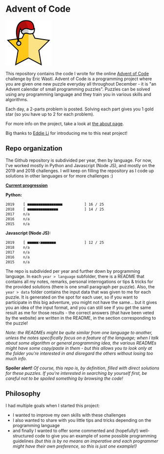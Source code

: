 # Advent of Code

<img src="resources/icon.png" width="150" height="150" />

This repository contains the code I wrote for the online [Advent of Code](https://adventofcode.com) challenge by Eric Wastl. Advent of Code is a programming project where you are given one new puzzle everyday all throughout
December - it is "an Advent calendar of small programming puzzles". Puzzles can be solved using any programming language and they train you in various skills and algorithms.

Each day, a 2-parts problem is posted. Solving each part gives you 1 gold star (so you have up to 2 for each problem).

For more info on the project, take a look at [the about page](https://adventofcode.com/2019/about).

Big thanks to [Eddie Li](https://github.com/xdl) for introducing me to this neat project!

## Repo organization
The Github repository is subdivided per year, then by language. For now, I've worked mostly in Python and Javascript (Node JS), and mostly on
the 2019 and 2018 challenges. I will keep on filling the repository as I code up solutions in other languages or for more challenges :)

<u>**Current progression**</u>

**Python:**

```
2019    [ ■■■■■■■■■■■■■■■■          ] 16 / 25
2018    [ ■■■■■■■■■■■■■■            ] 14 / 25
2017    n/a
2016    n/a
2015    n/a
```

**Javascript (Node JS):**

```
2019    [ ■■■■■x■■■■■■■             ] 12 / 25
2018    n/a
2017    n/a
2016    n/a
2015    n/a
```

The repo is subdivided per year and further down by programming language. In each ``year > language`` subfolder, there is a README that contains all my notes, remarks, personal interrogations or tips & tricks for the provided solutions (there is one small paragraph per puzzle). Also, the ``year > data`` folder contains the input data that was given to me for each puzzle. It is generated on the spot for each user, so if you want to participate in this big adventure, you might not have the same... but it gives you an idea of the input format, and you can still see if you get the same result as me for those results - the correct answers (that have been veted by the website) are written in the README, in the section corresponding to the puzzle!

*Note: the READMEs might be quite similar from one language to another, unless the notes specifically focus on a feature of the language; when I talk about some algorithm or general programming idea, the various READMEs might have some copy/paste in them - but this allows you to look only at the folder you're interested in and disregard the others without losing too much info.*

**Spoiler alert!**
*Of course, this repo is, by definition, filled with direct solutions for these puzzles. If you're interested in searching by yourself first, be careful not to be spoiled something by browsing the code!*

## Philosophy
I had multiple goals when I started this project:
- I wanted to improve my own skills with these challenges
- I also wanted to share with you little tips and tricks depending on the programming language
- and finally I wanted to offer some commented and (hopefully!) well-structured code to give you
  an example of some possible programming guidelines *(but this is by no means an imperative and each
  programmer might have their own preference, so this is just one example!)*
